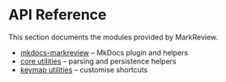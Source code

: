 # API Reference

This section documents the modules provided by MarkReview.

- [mkdocs-markreview](mkdocs.md) – MkDocs plugin and helpers
- [core utilities](core.md) – parsing and persistence helpers
- [keymap utilities](keymap.md) – customise shortcuts


